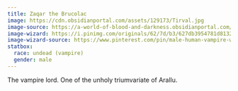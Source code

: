 ```yaml
---
title: Zaqar the Brucolac
image: https://cdn.obsidianportal.com/assets/129173/Tirval.jpg
image-source: https://a-world-of-blood-and-darkness.obsidianportal.com/wikis/the-pantheon
image-wizard: https://i.pinimg.com/originals/62/7d/b3/627db3954781d81322a81cf715fdab83.png
image-wizard-source: https://www.pinterest.com/pin/male-human-vampire-wizard-pathfinder-2e-pfrpg-dnd-dd-35-5e-5th-ed-d20-fantasy--480266747764218073/
statbox:
  race: undead (vampire)
  gender: male
---
```


The vampire lord. One of the unholy triumvariate of Arallu.
